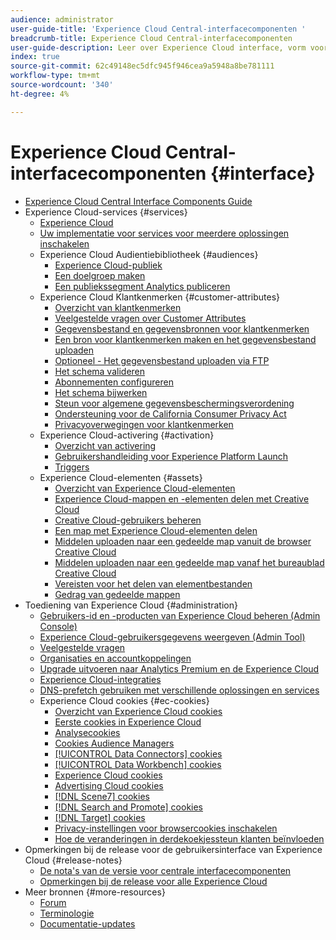 ```yaml
---
audience: administrator
user-guide-title: 'Experience Cloud Central-interfacecomponenten '
breadcrumb-title: Experience Cloud Central-interfacecomponenten
user-guide-description: Leer over Experience Cloud interface, vorm voorkeur, onderzoek bedrijfsvoorwerpen. Hulp bij gebruikers- en productbeheer, klantkenmerken, Audience Library, cookies en Experience Cloud Assets.
index: true
source-git-commit: 62c49148ec5dfc945f946cea9a5948a8be781111
workflow-type: tm+mt
source-wordcount: '340'
ht-degree: 4%

---
```



# Experience Cloud Central-interfacecomponenten {#interface}

+ [Experience Cloud Central Interface Components Guide](experience-cloud.md)
+ Experience Cloud-services {#services}
   + [Experience Cloud](core-services-landing.md)
   + [Uw implementatie voor services voor meerdere oplossingen inschakelen](core-services.md)
   + Experience Cloud Audientiebibliotheek {#audiences}
      + [Experience Cloud-publiek](audience-library.md)
      + [Een doelgroep maken](t-audience-create.md)
      + [Een publiekssegment Analytics publiceren](t-publish-audience-segment.md)
   + Experience Cloud Klantkenmerken {#customer-attributes}
      + [Overzicht van klantkenmerken](attributes.md)
      + [Veelgestelde vragen over Customer Attributes](faq-crs.md)
      + [Gegevensbestand en gegevensbronnen voor klantkenmerken](crs-data-file.md)
      + [Een bron voor klantkenmerken maken en het gegevensbestand uploaden](t-crs-usecase.md)
      + [Optioneel - Het gegevensbestand uploaden via FTP](t-upload-attributes-ftp.md)
      + [Het schema valideren](validate-schema.md)
      + [Abonnementen configureren](subscription.md)
      + [Het schema bijwerken](t-update-schema.md)
      + [Steun voor algemene gegevensbeschermingsverordening](gdpr.md)
      + [Ondersteuning voor de California Consumer Privacy Act](ccpa.md)
      + [Privacyoverwegingen voor klantkenmerken](privacy-mac.md)
   + Experience Cloud-activering {#activation}
      + [Overzicht van activering](activation.md)
      + [Gebruikershandleiding voor Experience Platform Launch](https://experienceleague.adobe.com/docs/launch/using/home.html?lang=en)
      + [Triggers](triggers.md)
   + Experience Cloud-elementen {#assets}
      + [Overzicht van Experience Cloud-elementen](experience-cloud-assets.md)
      + [Experience Cloud-mappen en -elementen delen met Creative Cloud](creative-cloud.md)
      + [Creative Cloud-gebruikers beheren](t-admin-add-cc-user.md)
      + [Een map met Experience Cloud-elementen delen](t-share-creative-cloud.md)
      + [Middelen uploaden naar een gedeelde map vanuit de browser Creative Cloud](t-upload-asset-cc.md)
      + [Middelen uploaden naar een gedeelde map vanaf het bureaublad Creative Cloud](t-cc-asset-upload-thor.md)
      + [Vereisten voor het delen van elementbestanden](assets-file-reqs.md)
      + [Gedrag van gedeelde mappen](asset-behavior.md)
+ Toediening van Experience Cloud {#administration}
   + [Gebruikers-id en -producten van Experience Cloud beheren (Admin Console)](admin-getting-started.md)
   + [Experience Cloud-gebruikersgegevens weergeven (Admin Tool)](admin-tool-experience-cloud.md)
   + [Veelgestelde vragen](faq.md)
   + [Organisaties en accountkoppelingen](organizations.md)
   + [Upgrade uitvoeren naar Analytics Premium en de Experience Cloud](upgrade-to-analytics-premium.md)
   + [Experience Cloud-integraties](marketing-cloud-integrations.md)
   + [DNS-prefetch gebruiken met verschillende oplossingen en services](dns-prefetch.md)
   + Experience Cloud cookies {#ec-cookies}
      + [Overzicht van Experience Cloud cookies](cookies-privacy.md)
      + [Eerste cookies in Experience Cloud](cookies-first-party.md)
      + [Analysecookies](cookies-analytics.md)
      + [Cookies Audience Managers](cookies-am.md)
      + [[!UICONTROL Data Connectors] cookies](cookies-dc.md)
      + [[!UICONTROL Data Workbench] cookies](cookies-insight.md)
      + [Experience Cloud cookies](cookies-mc.md)
      + [Advertising Cloud cookies](cookies-advertising-cloud.md)
      + [[!DNL Scene7] cookies](cookies-s7.md)
      + [[!DNL Search and Promote] cookies](cookies-snp.md)
      + [[!DNL Target] cookies](cookies-target.md)
      + [Privacy-instellingen voor browsercookies inschakelen](browser-cookie-settings.md)
      + [Hoe de veranderingen in derdekoekjessteun klanten beïnvloeden](cookies-thirdparty.md)
+ Opmerkingen bij de release voor de gebruikersinterface van Experience Cloud {#release-notes}
   + [De nota&#39;s van de versie voor centrale interfacecomponenten](release-notes.md)
   + [Opmerkingen bij de release voor alle Experience Cloud](https://experienceleague.adobe.com/docs/release-notes/experience-cloud/current.html?lang=en)
+ Meer bronnen {#more-resources}
   + [Forum](https://experienceleaguecommunities.adobe.com/)
   + [Terminologie](terms.md)
   + [Documentatie-updates](doc-updates.md)
